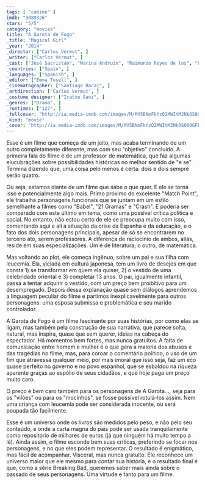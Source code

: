 ```yaml
---
tags: [ "cabine" ]
imdb: "3089326"
stars: "5/5"
category: "movies"
title: "A Garota de Fogo"
_title: "Magical Girl"
_year: "2014"
_director: ["Carlos Vermut", ]
_writer: ["Carlos Vermut", ]
_cast: ["José Sacristán", "Marina Andruix", "Raimundo Reyes de los", "Lucía Pollán", "Luis Bermejo", "Alberto Chaves", "Julián Génisson", "Roser Pujol", "Toña Medina", ]
_countries: ["Spain", ]
_languages: ["Spanish", ]
_editor: ["Emma Tusell", ]
_cinematographer: ["Santiago Racaj", ]
_artdirection: ["Carlos Vermut", ]
_costume designer: ["Iratxe Sanz", ]
_genres: ["Drama", ]
_runtimes: ["127", ]
_fullcover: "http://ia.media-imdb.com/images/M/MV5BNmFkYzQ2MWItM2NkOS00OGFkLThlNjEtOWI5YzVlOTMzY2VmXkEyXkFqcGdeQXVyMTA0MjU0Ng@@.jpg"
_kind: "movie"
_cover: "http://ia.media-imdb.com/images/M/MV5BNmFkYzQ2MWItM2NkOS00OGFkLThlNjEtOWI5YzVlOTMzY2VmXkEyXkFqcGdeQXVyMTA0MjU0Ng@@._V1._SX99_SY140_.jpg"
---
```

Esse é um filme que começa de um jeito, mas acaba terminando de um outro completamente diferente, mas com seu "objetivo" concluído. A primeira fala do filme é de um professor de matemática, que faz algumas elucubrações sobre possibilidades históricas no melhor sentido de "e se". Termina dizendo que, uma coisa pelo menos é certa: dois e dois sempre serão quatro.

Ou seja, estamos diante de um filme que sabe o que quer. E ele se torna isso e potencialmente algo mais. Primo próximo do excelente "Match Point", ele trabalha personagens funcionais que se juntam em um estilo semelhante a filmes como "Babel", "21 Gramas" e "Crash". E poderia ser comparado com este último em tema, como uma possível crítica política e social. No entanto, não estou certo de ele se preocupa muito com isso, comentando aqui e ali a situação da crise da Espanha e da educação, e o fato dos dois personagens principais, apesar de só se encontrarem no terceiro ato, serem professores. A diferença de raciocínio de ambos, aliás, reside em suas especializações. Um é de literatura; o outro, de matemática.

Mas voltando ao plot, ele começa ingênuo, sobre um pai e sua filha com leucemia. Ela, viciada em cultura japonesa, tem um livro de desejos em que consta 1) se transformar em quem ela quiser, 2) o vestido de uma celebridade oriental e 3) completar 13 anos. O pai, igualmente infantil, passa a tentar adquirir o vestido, com um preço bem proibitivo para um desempregado. Depois dessa explanação quase sem diálogos aprendemos a linguagem peculiar do filme e partimos inexplicavelmente para outros personagens: uma esposa submissa e problemática e seu marido controlador.

A Garota de Fogo é um filme fascinante por suas histórias, por como elas se ligam, mas também pela construção de sua narrativa, que parece solta, natural, mas inspira, quase que sem querer, ideias na cabeça do espectador. Há momentos bem fortes, mas nunca gratuitos. A falta de comunicação entre homem e mulher é o que gera a maioria dos abusos e das tragédias no filme, mas, para coroar o comentário político, o uso de um fim que atravessa qualquer meio, por mais imoral que isso seja, faz um eco quase perfeito no governo e no povo espanhol, que se esbaldou na riqueza aparente graças ao espólio de seus cidadãos, e que hoje paga um preço muito caro.

O preço é bem caro também para os personagens de A Garota..., seja para os "vilões" ou para os "mocinhos", se fosse possível rotulá-los assim. Nem uma criança com leucemia pode ser considerada inocente, ou será poupada tão facilmente.

Esse é um universo onde os livros são medidos pelo peso, e não pelo seu conteúdo, e onde a carta magna do país pode ser usada tranquilamente como repositório de milhares de euros (já que ninguém há muito tempo a lê). Ainda assim, o filme esconde bem suas críticas, preferindo se focar nos personagens, e no que eles podem representar. O resultado é enigmático, mas fácil de acompanhar. Visceral, mas nunca gratuito. Ele reconhece um universo maior que ele mesmo para contar sua história, e o resultado final é que, como a série Breaking Bad, queremos saber mais ainda sobre o passado de seus personagens. Uma virtude e tanto para um filme.
